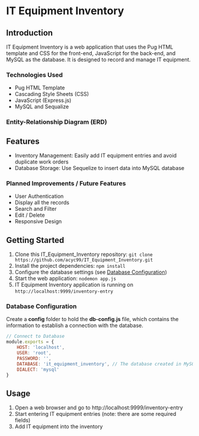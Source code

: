 # IT Equipment Inventory 

## Introduction 
IT Equipment Inventory is a web application that uses the Pug HTML template and CSS for the front-end, JavaScript for the back-end, and MySQL as the database. It is designed to record and manage IT equipment. 

### Technologies Used 
* Pug HTML Template 
* Cascading Style Sheets (CSS)
* JavaScript (Express.js)
* MySQL and Sequalize 

### Entity-Relationship Diagram (ERD)


## Features 
* Inventory Management: Easily add IT equipment entries and avoid duplicate work orders
* Database Storage: Use Sequelize to insert data into MySQL database 

### Planned Improvements / Future Features 
* User Authentication 
* Display all the records 
* Search and Filter 
* Edit / Delete 
* Responsive Design 

## Getting Started
1. Clone this IT_Equipment_Inventory repository: `git clone https://github.com/acyc99/IT_Equipment_Inventory.git`
2. Install the project dependencies: `npm install`
    <!-- Node Package Manager (npm) -->
    <!-- 
    * Express: `npm install express`
    * Nodemon: `npm install nodemon`
    * Pug: `npm install pug`
    * Pug's Command Line Interface (CLI): `npm install -g pug-cli`
    * Sequelize: `npm install sequelize`
    * MySQL2: `npm install mysql2` 
    -->
3. Configure the database settings (see [Database Configuration](#database-configuration)) 
4. Start the web application: `nodemon app.js`
5. IT Equipment Inventory application is running on `http://localhost:9999/inventory-entry`

### Database Configuration
Create a **config** folder to hold the **db-config.js** file, which contains the information to establish a connection with the database. 

``` JavaScript
// Connect to Database 
module.exports = {
    HOST: 'localhost',
    USER: 'root',
    PASSWORD: '',
    DATABASE: 'it_equipment_inventory', // The database created in MySQL 
    DIALECT: 'mysql'
}
```

## Usage 
1. Open a web browser and go to http://localhost:9999/inventory-entry
2. Start entering IT equipment entries (note: there are some required fields)
3. Add IT equipment into the inventory 
